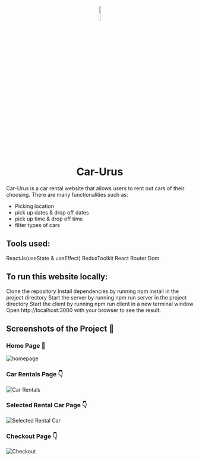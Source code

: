 <div align="center">
	<img src="./images/8665128_car_vehicle_icon.png" width="10%">
  <h1>Car-Urus</h1>
</div>

Car-Urus is a car rental website that allows users to rent out cars of their choosing. There are many functionalities such as:
- Picking location
- pick up dates & drop off dates
- pick up time & drop off time
- filter types of cars

## Tools used:

ReactJs(useState & useEffect)
ReduxToolkit
React Router Dom

## To run this website locally:

Clone the repository Install dependencies by running npm install in the project directory Start the server by running npm run server in the project directory Start the client by running npm run client in a new terminal window Open http://localhost:3000 with your browser to see the result.

## Screenshots of the Project 📸

### Home Page 🏡

![homepage](<./images/screencapture-marciolopes451-github-io-car-urus-2025-01-09-20_02_56.png>)

### Car Rentals Page 👇

![Car Rentals](<./images/screencapture-marciolopes451-github-io-car-urus-cars-2025-01-09-20_03_41.png>)

### Selected Rental Car Page 👇

![Selected Rental Car](<./images/screencapture-marciolopes451-github-io-car-urus-cars-2-2025-01-09-20_05_11.png>)

### Checkout Page 👇

![Checkout](<./images/screencapture-marciolopes451-github-io-car-urus-order-confirmed-2025-01-09-20_05_21.png>)
